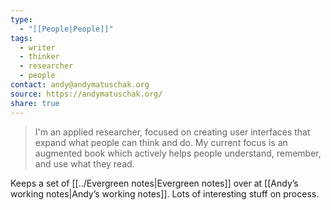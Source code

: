 ```yaml
---
type:
  - "[[People|People]]"
tags:
  - writer
  - thinker
  - researcher
  - people
contact: andy@andymatuschak.org
source: https://andymatuschak.org/
share: true
---
```


> I'm an applied researcher, focused on creating user interfaces that expand what people can think and do. My current focus is an augmented book which actively helps people understand, remember, and use what they read.

Keeps a set of [[../Evergreen notes|Evergreen notes]] over at [[Andyʼs working notes|Andyʼs working notes]]. Lots of interesting stuff on process.

